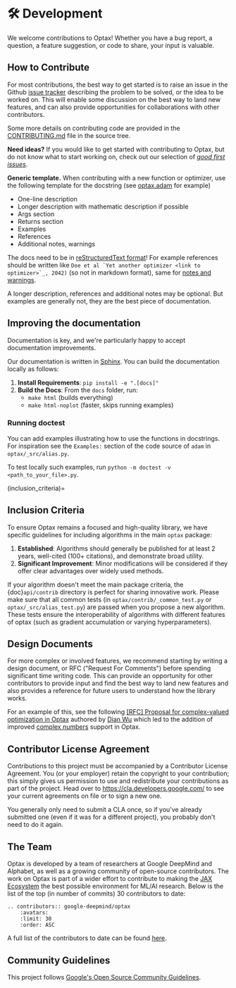 # 🛠️ Development

We welcome contributions to Optax! Whether you have a bug report, a question,
a feature suggestion, or code to share, your input is valuable.

## How to Contribute

For most contributions, the best way to get started is to raise an issue in the
Github [issue tracker](https://github.com/deepmind/optax/issues) describing the
problem to be solved, or the idea to be worked on. This will enable some
discussion on the best way to land new features, and can also provide
opportunities for collaborations with other contributors.

Some more details on contributing code are provided in the
[CONTRIBUTING.md](https://github.com/google-deepmind/optax/blob/main/CONTRIBUTING.md)
file in the source tree.

**Need ideas?** If you would like to get started with contributing to Optax,
but do not know what to start working on, check out our selection of
[*good first issues*](https://github.com/google-deepmind/optax/issues?q=is%3Aissue+is%3Aopen+label%3A%22good+first+issue%22).

**Generic template.** When contributing with a new function or optimizer, use
the following template for the docstring (see
[optax.adam](https://optax.readthedocs.io/en/latest/api/optimizers.html#optax.adam)
for example)
- One-line description
- Longer description with mathematic description if possible
- Args section
- Returns section
- Examples
- References
- Additional notes, warnings

The docs need to be in
[reStructuredText format](https://sublime-and-sphinx-guide.readthedocs.io/en/latest/index.html)!
For example references should be written like
```Doe et al `Yet another optimizer <link to optimizer>`_, 2042)```
(so not in markdown format), same for
[notes and warnings](https://sublime-and-sphinx-guide.readthedocs.io/en/latest/notes_warnings.html).

A longer description, references and additional notes may be optional. But
examples are generally not, they are the best piece of documentation.


## Improving the documentation

Documentation is key, and we're particularly happy to accept documentation improvements.

Our documentation is written in [Sphinx](https://www.sphinx-doc.org/en/master/). You can
build the documentation locally as follows:

1. **Install Requirements**: `pip install -e ".[docs]"`
2. **Build the Docs**: From the `docs` folder, run:
   * `make html` (builds everything)
   * `make html-noplot` (faster, skips running examples)


### Running doctest
You can add examples illustrating how to use the functions in docstrings. For
inspiration see the `Examples:` section of the code source of `adam` in 
`optax/_src/alias.py`.

To test locally such examples, run 
`python -m doctest -v <path_to_your_file>.py`.

(inclusion_criteria)=
## Inclusion Criteria

To ensure Optax remains a focused and high-quality library, we have specific
guidelines for including algorithms in the main `optax` package:

1. **Established**: Algorithms should generally be published for at least 2
years, well-cited (100+ citations), and demonstrate broad utility.
2. **Significant Improvement**: Minor modifications will be considered
if they offer clear advantages over widely used methods.

If your algorithm doesn't meet the main package criteria, the {doc}`api/contrib`
directory is perfect for sharing innovative work. Please make sure that all
common tests (in `optax/contrib/_common_test.py` or `optax/_src/alias_test.py`)
are passed when you propose a new algorithm. These tests ensure the
interoperability of algorithms with different features of optax (such as
gradient accumulation or varying hyperparameters).


## Design Documents

For more complex or involved features, we recommend starting by writing a
design document, or RFC ("Request For Comments") before spending significant
time writing code. This can provide an opportunity for other contributors to
provide input and find the best way to land new features and also provides a
reference for future users to understand how the library works.

For an example of this, see the following
[[RFC] Proposal for complex-valued optimization in Optax](https://gist.github.com/wdphy16/118aef6fb5f82c49790d7678cf87da29) authored by [Dian Wu](https://github.com/wdphy16) which led to the addition of
improved
[complex numbers](https://optax.readthedocs.io/en/latest/api/contrib.html?complex-valued-optimization#complex-valued-optimization) support in Optax.


## Contributor License Agreement

Contributions to this project must be accompanied by a Contributor License
Agreement. You (or your employer) retain the copyright to your contribution;
this simply gives us permission to use and redistribute your contributions as
part of the project. Head over to <https://cla.developers.google.com/> to see
your current agreements on file or to sign a new one.

You generally only need to submit a CLA once, so if you've already submitted one
(even if it was for a different project), you probably don't need to do it
again.


## The Team

Optax is developed by a team of researchers at Google DeepMind and Alphabet, as
well as a growing community of open-source contributors. The work on Optax is
part of a wider effort to contribute to making the
[JAX Ecosystem](https://deepmind.google/discover/blog/using-jax-to-accelerate-our-research/)
the best possible environment for ML/AI research. Below is the list of the top
(in number of commits) 30 contributors to date:


```{eval-rst}
.. contributors:: google-deepmind/optax
    :avatars:
    :limit: 30
    :order: ASC
```

A full list of the contributors to date can be found
[here](https://github.com/deepmind/optax/graphs/contributors).


## Community Guidelines

This project follows
[Google's Open Source Community Guidelines](https://opensource.google.com/conduct/).
